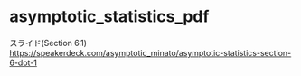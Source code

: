 # asymptotic_statistics_pdf

スライド(Section 6.1)
https://speakerdeck.com/asymptotic_minato/asymptotic-statistics-section-6-dot-1
